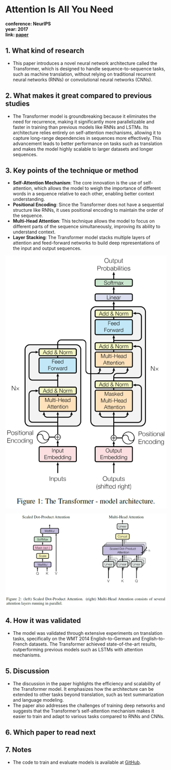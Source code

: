 # Attention Is All You Need

**conference: NeurIPS** <br>
**year: 2017** <br>
**link: [paper](https://papers.nips.cc/paper_files/paper/2017/file/3f5ee243547dee91fbd053c1c4a845aa-Paper.pdf)**

## 1. What kind of research

- This paper introduces a novel neural network architecture called the Transformer, which is designed to handle sequence-to-sequence tasks, such as machine translation, without relying on traditional recurrent neural networks (RNNs) or convolutional neural networks (CNNs).

## 2. What makes it great compared to previous studies

- The Transformer model is groundbreaking because it eliminates the need for recurrence, making it significantly more parallelizable and faster in training than previous models like RNNs and LSTMs. Its architecture relies entirely on self-attention mechanisms, allowing it to capture long-range dependencies in sequences more effectively. This advancement leads to better performance on tasks such as translation and makes the model highly scalable to larger datasets and longer sequences.

## 3. Key points of the technique or method

- **Self-Attention Mechanism**: The core innovation is the use of self-attention, which allows the model to weigh the importance of different words in a sequence relative to each other, enabling better context understanding.
- **Positional Encoding**: Since the Transformer does not have a sequential structure like RNNs, it uses positional encoding to maintain the order of the sequence.
- **Multi-Head Attention**: This technique allows the model to focus on different parts of the sequence simultaneously, improving its ability to understand context.
- **Layer Stacking**: The Transformer model stacks multiple layers of attention and feed-forward networks to build deep representations of the input and output sequences.

![Transformer.png](Transformer.png)

![Attention.png](Attention.png)

## 4. How it was validated

- The model was validated through extensive experiments on translation tasks, specifically on the WMT 2014 English-to-German and English-to-French datasets. The Transformer achieved state-of-the-art results, outperforming previous models such as LSTMs with attention mechanisms.

## 5. Discussion

- The discussion in the paper highlights the efficiency and scalability of the Transformer model. It emphasizes how the architecture can be extended to other tasks beyond translation, such as text summarization and language modeling.
- The paper also addresses the challenges of training deep networks and suggests that the Transformer’s self-attention mechanism makes it easier to train and adapt to various tasks compared to RNNs and CNNs.

## 6. Which paper to read next

## 7. Notes

- The code to train and evaluate models is available at [GitHub](https://github.com/tensorflow/tensor2tensor).
